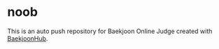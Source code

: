 # noob
This is an auto push repository for Baekjoon Online Judge created with [BaekjoonHub](https://github.com/BaekjoonHub/BaekjoonHub).
